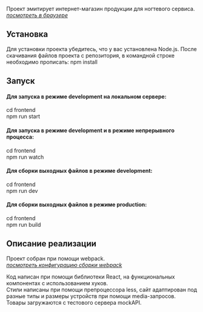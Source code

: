 Проект эмитирует интернет-магазин продукции для ногтевого сервиса.  
*[посмотреть в браузере](http://vinaiv.ru/)*  

## Установка
Для установки проекта убедитесь, что у вас установлена Node.js.
После скачивания файлов проекта с репозитория, в командной строке необходимо прописать:
npm install 

## Запуск
#### Для запуска в режиме development на локальном сервере: 
cd frontend  
npm run start
#### Для запуска в режиме development и в режиме непрерывного процесса: 
cd frontend  
npm run watch
#### Для сборки выходных файлов в режиме development:
cd frontend  
npm run dev
#### Для сборки выходных файлов в режиме production:
cd frontend  
npm run build

## Описание реализации
Проект собран при помощи webpack.   
*[посмотреть конфигурацию сборки webpack](https://github.com/Vetal-Ilin/webpack2021.git)* 
  
Код написан при помощи библиотеки React, на функциональных компонентах с использованием хуков.  
Стили написаны при помощи препроцессора less, сайт адаптирован под разные типы и размеры устройств при помощи media-запросов.  
Товары загружаются с тестового сервера mockAPI.

